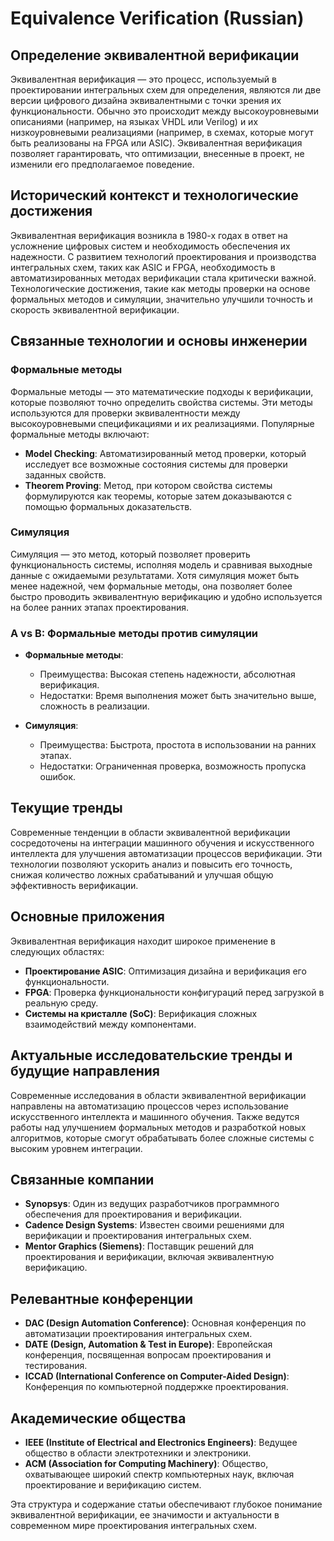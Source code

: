 # Equivalence Verification (Russian)

## Определение эквивалентной верификации

Эквивалентная верификация — это процесс, используемый в проектировании интегральных схем для определения, являются ли две версии цифрового дизайна эквивалентными с точки зрения их функциональности. Обычно это происходит между высокоуровневыми описаниями (например, на языках VHDL или Verilog) и их низкоуровневыми реализациями (например, в схемах, которые могут быть реализованы на FPGA или ASIC). Эквивалентная верификация позволяет гарантировать, что оптимизации, внесенные в проект, не изменили его предполагаемое поведение.

## Исторический контекст и технологические достижения

Эквивалентная верификация возникла в 1980-х годах в ответ на усложнение цифровых систем и необходимость обеспечения их надежности. С развитием технологий проектирования и производства интегральных схем, таких как ASIC и FPGA, необходимость в автоматизированных методах верификации стала критически важной. Технологические достижения, такие как методы проверки на основе формальных методов и симуляции, значительно улучшили точность и скорость эквивалентной верификации.

## Связанные технологии и основы инженерии

### Формальные методы

Формальные методы — это математические подходы к верификации, которые позволяют точно определить свойства системы. Эти методы используются для проверки эквивалентности между высокоуровневыми спецификациями и их реализациями. Популярные формальные методы включают:

- **Model Checking**: Автоматизированный метод проверки, который исследует все возможные состояния системы для проверки заданных свойств.
- **Theorem Proving**: Метод, при котором свойства системы формулируются как теоремы, которые затем доказываются с помощью формальных доказательств.

### Симуляция

Симуляция — это метод, который позволяет проверить функциональность системы, исполняя модель и сравнивая выходные данные с ожидаемыми результатами. Хотя симуляция может быть менее надежной, чем формальные методы, она позволяет более быстро проводить эквивалентную верификацию и удобно используется на более ранних этапах проектирования.

### A vs B: Формальные методы против симуляции

- **Формальные методы**:
  - Преимущества: Высокая степень надежности, абсолютная верификация.
  - Недостатки: Время выполнения может быть значительно выше, сложность в реализации.
  
- **Симуляция**:
  - Преимущества: Быстрота, простота в использовании на ранних этапах.
  - Недостатки: Ограниченная проверка, возможность пропуска ошибок.

## Текущие тренды

Современные тенденции в области эквивалентной верификации сосредоточены на интеграции машинного обучения и искусственного интеллекта для улучшения автоматизации процессов верификации. Эти технологии позволяют ускорить анализ и повысить его точность, снижая количество ложных срабатываний и улучшая общую эффективность верификации.

## Основные приложения

Эквивалентная верификация находит широкое применение в следующих областях:

- **Проектирование ASIC**: Оптимизация дизайна и верификация его функциональности.
- **FPGA**: Проверка функциональности конфигураций перед загрузкой в реальную среду.
- **Системы на кристалле (SoC)**: Верификация сложных взаимодействий между компонентами.

## Актуальные исследовательские тренды и будущие направления

Современные исследования в области эквивалентной верификации направлены на автоматизацию процессов через использование искусственного интеллекта и машинного обучения. Также ведутся работы над улучшением формальных методов и разработкой новых алгоритмов, которые смогут обрабатывать более сложные системы с высоким уровнем интеграции.

## Связанные компании

- **Synopsys**: Один из ведущих разработчиков программного обеспечения для проектирования и верификации.
- **Cadence Design Systems**: Известен своими решениями для верификации и проектирования интегральных схем.
- **Mentor Graphics (Siemens)**: Поставщик решений для проектирования и верификации, включая эквивалентную верификацию.

## Релевантные конференции

- **DAC (Design Automation Conference)**: Основная конференция по автоматизации проектирования интегральных схем.
- **DATE (Design, Automation & Test in Europe)**: Европейская конференция, посвященная вопросам проектирования и тестирования.
- **ICCAD (International Conference on Computer-Aided Design)**: Конференция по компьютерной поддержке проектирования.

## Академические общества

- **IEEE (Institute of Electrical and Electronics Engineers)**: Ведущее общество в области электротехники и электроники.
- **ACM (Association for Computing Machinery)**: Общество, охватывающее широкий спектр компьютерных наук, включая проектирование и верификацию систем.

Эта структура и содержание статьи обеспечивают глубокое понимание эквивалентной верификации, ее значимости и актуальности в современном мире проектирования интегральных схем.